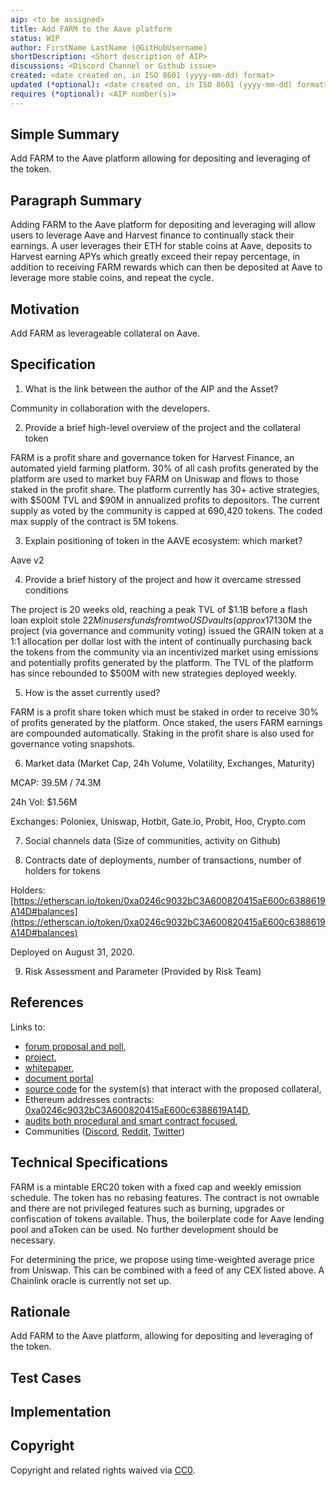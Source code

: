 ```yaml
---
aip: <to be assigned>
title: Add FARM to the Aave platform
status: WIP
author: FirstName LastName (@GitHubUsername)
shortDescription: <Short description of AIP>
discussions: <Discord Channel or Github issue>
created: <date created on, in ISO 8601 (yyyy-mm-dd) format>
updated (*optional): <date created on, in ISO 8601 (yyyy-mm-dd) format> or N/A
requires (*optional): <AIP number(s)>
---
```


## Simple Summary

Add FARM to the Aave platform allowing for depositing and leveraging of the token.

## Paragraph Summary

Adding FARM to the Aave platform for depositing and leveraging will allow users to leverage Aave and Harvest finance to continually stack their earnings. A user leverages their ETH for stable coins at Aave, deposits to Harvest earning APYs which greatly exceed their repay percentage, in addition to receiving FARM rewards which can then be deposited at Aave to leverage more stable coins, and repeat the cycle.

## Motivation

Add FARM as leverageable collateral on Aave.

## Specification

1. What is the link between the author of the AIP and the Asset?

Community in collaboration with the developers.

2. Provide a brief high-level overview of the project and the collateral token

FARM is a profit share and governance token for Harvest Finance, an automated yield farming platform. 30% of all cash profits generated by the platform are used to market buy FARM on Uniswap and flows to those staked in the profit share. The platform currently has 30+ active strategies, with $500M TVL and $90M in annualized profits to depositors. The current supply as voted by the community is capped at 690,420 tokens. The coded max supply of the contract is 5M tokens.

3. Explain positioning of token in the AAVE ecosystem: which market? 

Aave v2

4. Provide a brief history of the project and how it overcame stressed conditions

The project is 20 weeks old, reaching a peak TVL of $1.1B before a flash loan exploit stole $22M in users funds from two USD vaults (approx 17% loss per impacted user). Post exploit and a TVL low of ~$130M the project (via governance and community voting) issued the GRAIN token at a 1:1 allocation per dollar lost with the intent of continually purchasing back the tokens from the community via an incentivized market using emissions and potentially profits generated by the platform. The TVL of the platform has since rebounded to $500M with new strategies deployed weekly.

5. How is the asset currently used? 

FARM is a profit share token which must be staked in order to receive 30% of profits generated by the platform. Once staked, the users FARM earnings are compounded automatically. Staking in the profit share is also used for governance voting snapshots. 

6. Market data (Market Cap, 24h Volume, Volatility, Exchanges, Maturity)

MCAP: 39.5M / 74.3M

24h Vol: $1.56M

Exchanges: Poloniex, Uniswap, Hotbit, Gate.io, Probit, Hoo, Crypto.com 

7. Social channels data (Size of communities, activity on Github)

8. Contracts date of deployments, number of transactions, number of holders for tokens

Holders: [https://etherscan.io/token/0xa0246c9032bC3A600820415aE600c6388619A14D#balances](https://etherscan.io/token/0xa0246c9032bC3A600820415aE600c6388619A14D#balances)

Deployed on August 31, 2020.

9. Risk Assessment and Parameter (Provided by Risk Team)

## References
Links to:
- [forum proposal and poll](https://governance.aave.com/t/arc-add-support-for-farm-harvest-finance-as-collateral/1764),
- [project](http://Harvest.Finance),
- [whitepaper](https://medium.com/harvest-finance/the-harvest-finance-project-338c3e5806fc),
- [document portal](https://github.com/harvest-finance/harvest/tree/master)
- [source code](https://github.com/harvest-finance/harvest/tree/master) for the system(s) that interact with the proposed collateral,
- Ethereum addresses contracts: [0xa0246c9032bC3A600820415aE600c6388619A14D](https://etherscan.io/address/0xa0246c9032bC3A600820415aE600c6388619A14D#code),
- [audits both procedural and smart contract focused](https://github.com/harvest-finance/harvest/tree/master/audits),
- Communities ([Discord](https://discord.gg/UsyYGyhF), [Reddit](https://www.reddit.com/r/HarvestFinance/), [Twitter](https://twitter.com/harvest_finance))

## Technical Specifications

FARM is a mintable ERC20 token with a fixed cap and weekly emission schedule. The token has no rebasing features. The contract is not ownable and there are not privileged features such as burning, upgrades or confiscation of tokens available. Thus, the boilerplate code for Aave lending pool and aToken can be used. No further development should be necessary.
 
For determining the price, we propose using time-weighted average price from Uniswap. This can be combined with a feed of any CEX listed above. A Chainlink oracle is currently not set up.

## Rationale

Add FARM to the Aave platform,  allowing for depositing and leveraging of the token.

## Test Cases

## Implementation

## Copyright

Copyright and related rights waived via [CC0](https://creativecommons.org/publicdomain/zero/1.0/).
